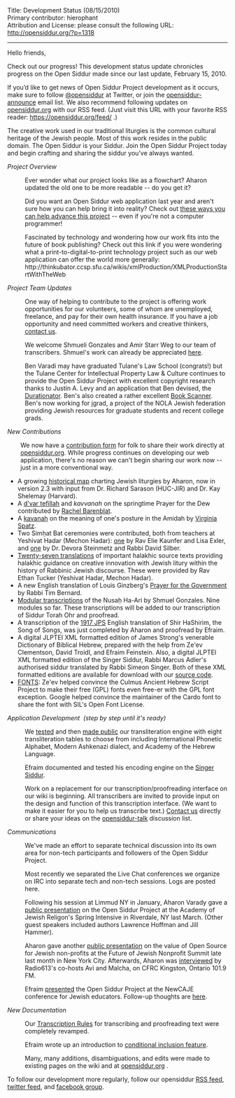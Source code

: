 <html>
<head></head>
<body>
Title: Development Status (08/15/2010)<br />
Primary contributor: hierophant<br />
Attribution and License: please consult the following URL: <a href="http://opensiddur.org/?p=1318">http://opensiddur.org/?p=1318</a>
<p />
<hr />

Hello friends,

Check out our progress! This  development status update chronicles progress on the Open Siddur made  since our last update, February 15, 2010.

If you’d like to get news of Open  Siddur Project development as it occurs, make sure to follow <a rel="nofollow" href="http://twitter.com/opensiddur" target="_blank">@opensiddur</a> at Twitter, or join  the <a rel="nofollow" href="http://groups.google.com/group/opensiddur-announce" target="_blank">opensiddur-announce</a> email list. We also recommend following updates on <a href="https://opensiddur.org" target="_blank">opensiddur.org</a> with our RSS feed. (Just visit this URL with your favorite RSS reader: <a href="https://opensiddur.org/feed/" target="_blank">https://opensiddur.org/feed/</a> .)

The creative work used in our traditional liturgies is  the common  cultural heritage of the Jewish people. Most of this work resides in the  public domain. The Open Siddur is your Siddur. Join the Open Siddur  Project  today and begin crafting and sharing the siddur you’ve always wanted.

<em>Project Overview</em>

<p style="margin-left: 40px;">Ever wonder what our project looks like as a flowchart? Aharon updated the old one to be more readable -- do you get it?</p>

<p style="margin-left: 40px;">Did you want an Open Siddur web application last year and aren't sure how you can help bring it into reality? Check out <a href="http://groups.google.com/group/opensiddur-talk/browse_thread/thread/7a54df30d636bed3">these ways you can help advance this project</a> -- even if you're not a computer programmer!</p>

<p style="margin-left: 40px;">Fascinated by technology and wondering how our work fits into the future of book publishing? Check out this link if you were wondering what a print-to-digital-to-print technology project such as our web application can offer the world more generally: http://thinkubator.ccsp.sfu.ca/wikis/xmlProduction/XMLProductionStartWithTheWeb</p>

<p style="margin-left: 40px;"></p>

<em>Project Team Updates </em>

<p style="margin-left: 40px;"><em> </em>One way of helping to contribute to the project is offering work opportunities for our volunteers, some of whom are unemployed, freelance, and pay for their own health insurance. If you have a job opportunity and need committed workers and creative thinkers, <a href="https://opensiddur.org/contact/" target="_blank">contact  us</a>.</p>

<p style="margin-left: 40px;">We welcome Shmueli Gonzales and <span> </span><span>Amir Starr Weg</span> to our team of transcribers. Shmuel's work can already be appreciated <a href="https://opensiddur.org/2010/08/nusa%e1%b8%a5-ha-ari-a-new-transcription-by-shmuel-gonzales/" target="_blank">here</a>.</p>

<p style="margin-left: 40px;">Ben Varadi may have graduated Tulane's Law School (congrats!) but the Tulane Center for Intellectual Property Law &amp; Culture continues to provide the Open Siddur Project with excellent copyright research thanks to Justin A. Levy and an application that Ben devised, the <a href="http://www.durationator.com/" target="_blank">Durationator</a>. Ben's also created a rather excellent <a href="http://www.diybookscanner.org/forum/viewtopic.php?f=1&amp;t=262" target="_blank">Book Scanner</a>. Ben's now working for jgrad, a project of the NOLA Jewish federation providing Jewish resources for graduate students and recent college grads.</p>

<p style="margin-left: 40px;"></p>

<em>New Contributions </em>

<div style="padding-left: 30px;">We now have a <a href="https://opensiddur.org/contribute/upload/" target="_blank">contribution form</a> for folk to share their work directly at<a href="https://opensiddur.org" target="_blank"> opensiddur.org</a>. While progress continues on developing our web application, there's no reason we can't begin sharing our work now -- just in a more conventional way.</div>

<ul>
    <li>A growing <a href="https://opensiddur.org/2010/05/a-historical-map-of-jewish-liturgies/" target="_blank">historical map</a> charting Jewish liturgies by Aharon, now in version 2.3 with input from Dr. Richard Sarason (HUC-JIR) and Dr. Kay Shelemay (Harvard).</li>
    <li>A <a href="https://opensiddur.org/2010/05/a-dvar-tefillah-on-the-prayer-for-dew-by-rachel-barenblat/" target="_blank">d'var tefillah</a> and <em>kavvanah</em> on the springtime Prayer for the Dew contributed by <a href="http://velveteenrabbi.blogs.com/blog/" target="_blank">Rachel Barenblat</a>.</li>
    <li>A <a href="https://opensiddur.org/2010/07/on-standing-before-god-who-sees-me-a-kavanah-by-virginia-avniel-spatz/" target="_blank">kavanah</a> on the meaning of one's posture in the Amidah by <a href="http://songeveryday.wordpress.com/" target="_blank">Virginia Spatz</a>.</li>
    <li>Two Simḥat Bat ceremonies were contributed, both from teachers at Yeshivat Hadar (Mechon Hadar): <a href="https://opensiddur.org/2010/06/sim%e1%b8%a5at-bat-of-amalya-sha%e1%b8%a5ar-exler-kaunfer/" target="_blank">one</a> by Rav Elie Kaunfer and Lisa Exler, and <a href="https://opensiddur.org/2010/08/sim%e1%b8%a5at-bat-by-steinmetz-and-silber/" target="_blank">one</a> by Dr. Devora Steinmetz and Rabbi David Silber.</li>
    <li><a href="https://opensiddur.org/2010/06/halakha-and-creativity-in-jewish-liturgy-a-sourcesheet-from-rav-ethan-tucker/" target="_blank">Twenty-seven translations</a> of important halakhic source texts providing halakhic guidance on creative innovation with Jewish litury within the history of Rabbinic Jewish discourse. These were provided by Rav Ethan Tucker (Yeshivat Hadar, Mechon Hadar).</li>
    <li>A new English translation of Louis Ginzberg's <a href="https://opensiddur.org/2010/08/a-prayer-for-the-government-by-louis-ginzberg-translation-by-r-tim-bernard/" target="_blank">Prayer for the Government</a> by Rabbi Tim Bernard.</li>
    <li><a href="https://opensiddur.org/2010/08/nusa%e1%b8%a5-ha-ari-a-new-transcription-by-shmuel-gonzales/" target="_blank"> Modular transcriptions</a> of the Nusaḥ Ha-Ari by Shmuel Gonzales. Nine modules so far. These transcriptions will be added to our transcription of Siddur Torah Ohr and proofread.</li>
    <li>A transcription of the <a href="https://opensiddur.org/2010/08/the-authorised-daily-prayer-book-aka-the-singer-siddur/" target="_blank">1917 JPS</a> English translation of Shir HaShirim, the Song of Songs, was just completed by Aharon and proofread by Efraim.</li>
    <li>A digital JLPTEI XML formatted edition of James Strong's venerable Dictionary of Biblical Hebrew, prepared with the help from Ze'ev Clementson, David Troidl, and Efraim Feinstein. Also, a digital JLPTEI XML formatted edition of the Singer Siddur, Rabbi Marcus Adler's authorised siddur translated by Rabbi Simeon Singer. Both of these XML formatted editions are available for download with our <a href="http://code.google.com/p/jewishliturgy/source/checkout" target="_blank">source code</a>.</li>
    <li><a href="https://opensiddur.org/2010/07/unicode-compliant-and-open-source-licensed-hebrew-fonts/" target="_blank">FONTS</a>: Ze'ev helped convince the Culmus Ancient Hebrew Script Project to make their free (GPL) fonts even free-er with the GPL font exception. Google helped convince the maintainer of the Cardo font to share the font with SIL's Open Font License.</li>
</ul>

<em>Application Development  (step by step until it's ready)</em>

<p style="margin-left: 40px;">We <a href="https://opensiddur.org/2010/04/james-strongs-hebrew-dictionary-in-xml-ftw/" target="_blank">tested</a> and then <a href="https://opensiddur.org/tools/transliterate/" target="_blank">made public</a> our transliteration engine with eight transliteration tables to choose from including International Phonetic Alphabet, Modern Ashkenazi dialect, and Academy of the Hebrew Language.</p>

<p style="margin-left: 40px;">Efraim documented and tested his encoding engine on the <a href="https://opensiddur.org/2010/08/the-authorised-daily-prayer-book-aka-the-singer-siddur/" target="_blank">Singer Siddur</a>.</p>

<p style="margin-left: 40px;">Work on a replacement for our transcription/proofreading interface on our wiki is beginning. All transcribers are invited to provide input on the design and function of this transcription interface. (We want to make it easier for you to help us transcribe text.) <a href="https://opensiddur.org/contact/" target="_blank">Contact us</a> directly or share your ideas on the <a href="http://groups.google.com/group/opensiddur-talk/" target="_blank">opensiddur-talk</a> discussion list.</p>

<em>Communications</em></p>

<p style="margin-left: 40px;">We've made an effort to separate technical discussion into its own area for non-tech participants and followers of the Open Siddur Project.</p>

<p style="margin-left: 40px;">Most recently we separated the Live Chat conferences we organize on IRC into separate tech and non-tech sessions. Logs are posted here.</p>

<p style="margin-left: 40px;">Following his session at Limmud NY in January, Aharon Varady gave a <a href="https://opensiddur.org/2010/03/open-siddur-at-the-academy-for-jewish-religion/" target="_blank">public presentation</a> on the Open Siddur Project at the Academy of Jewish Religon's Spring Intensive in Riverdale, NY last March. (Other guest speakers included authors Lawrence Hoffman and Jill Hammer).</p>

<p style="margin-left: 40px;">Aharon gave another <a href="https://opensiddur.org/2010/07/some-thoughts-on-how-jewish-nonprofits-can-improve-the-world-and-themselves-with-open-source/" target="_blank">public presentation</a> on the value of Open Source for Jewish non-profits at the Future of Jewish Nonprofit Summit late last month in New York City. Afterwards, Aharon was <a href="https://opensiddur.org/2010/08/radio-613-an-interview-with-aharon-varady-on-open-source-judaism/" target="_blank">interviewed</a> by Radio613's co-hosts Avi and Malcha, on CFRC Kingston, Ontario 101.9 FM.</p>

<p style="margin-left: 40px;">Efraim <a href="https://opensiddur.org/2010/08/how-you-and-your-students-can-help-build-the-jewish-library-of-the-future-newcaje-1/" target="_blank">presented</a> the Open Siddur Project at the NewCAJE conference for Jewish educators. Follow-up thoughts are <a href="https://opensiddur.org/2010/08/newcaje-1-post-conference-thoughts-and-appeal-to-technologists/" target="_blank">here</a>.</p>

<em>New Documentation </em>

<p style="margin-left: 40px;"><em> </em>Our <a href="https://github.com/opensiddur/opensiddur-client/wiki/How-to-Enter-a-Text%3A-The-Short-Version" target="_blank">Transcription Rules</a> for transcribing and proofreading text were completely revamped.</p>

<p style="margin-left: 40px;">Efraim wrote up an introduction to <a href="http://web.archive.org/web/20100507124255/http://wiki.jewishliturgy.org:80/Conditionals" target="_blank">conditional  inclusion feature</a>.</p>

<p style="margin-left: 40px;">Many, many additions, disambiguations, and edits were made to existing pages on the wiki and at <a href="https://opensiddur.org" target="_blank">opensiddur.org</a> .</p>

<p style="margin-left: 40px;"></p>

<p style="margin-left: 40px;"></p>

To follow our development more regularly, follow our opensiddur <a href="https://opensiddur.org/feed/" target="_blank">RSS feed</a>, <a href="http://twitter.com/opensiddur" target="_blank">twitter feed</a>, and <a href="http://www.facebook.com/group.php?gid=107922647745" target="_blank">facebook group</a>.
</body>
</html>